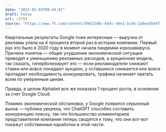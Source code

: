 ```yaml
---
date: "2023-02-03T09:44:01"
draft: False
url: /3793
source: "https://www.ft.com/content/09d23d8c-654c-44e1-bc4b-2a0ead544773"
---
```


Квартальные результаты Google тоже интересные — выручка от рекламы упала на 4 процента второй раз в истории компании. Первый раз это было в 2020 году в момент начала пандемии коронавируса. Причина понятна — общее ухудшение экономической ситуации приводит к уменьшению рекламных расходов, а аукционная модель, так сказать, гиперболизирует это — если рекламодатели снижают ставки или вовсе покидают аукцион, у оставшихся снижается или вовсе пропадает необходимость конкурировать, трафика начинает хватать всем по умеренным ценам. 

Правда, в целом Alphabet все же показала 1 процент роста, в основном за счет Google Cloud. 

Помимо экономической обстановки, у Google появился серьезный вызов — публика уверена, что ChatGPT способен составить конкуренцию поиску, так что большинство комментариев представителей компании теперь сводятся к тому, что они вот-вот покажут собственные наработки в этой части.
